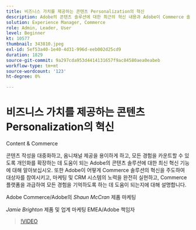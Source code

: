 ```yaml
---
title: 비즈니스 가치를 제공하는 콘텐츠 Personalization의 혁신
description: Adobe의 콘텐츠 솔루션에 대한 최근의 혁신 내용과 Adobe이 Commerce 솔루션의 혁신을 이끄는 방법에 대해 알아보십시오
solution: Experience Manager, Commerce
role: Admin, Leader, User
level: Beginner
kt: 10577
thumbnail: 343810.jpeg
exl-id: 5ef53a40-1e40-4d31-996d-eeb002d25cd9
duration: 1829
source-git-commit: 9a297cda953d4414131657f9ac84580aea0eabeb
workflow-type: tm+mt
source-wordcount: '123'
ht-degree: 0%

---
```


# 비즈니스 가치를 제공하는 콘텐츠 Personalization의 혁신

Content &amp; Commerce

콘텐츠 작성을 대중화하고, 옴니채널 제공을 용이하게 하고, 모든 경험을 카운트할 수 있도록 개인화를 확장하는 데 도움이 되는 Adobe의 콘텐츠 솔루션에 대한 최신 혁신 기능에 대해 알아보십시오.  또한 Adobe이 어떻게 Commerce 솔루션의 혁신을 주도하여 대상자를 참여시키고, 마케팅 및 CRM 시스템의 노력을 완전히 실현하고, Commerce 플랫폼을 과급하여 모든 경험을 기억하도록 하는 데 도움이 되는지에 대해 설명합니다.

Adobe Commerce/Adobe의 *Shaun McCran* 제품 마케팅

*Jamie Brighton* 제품 및 업계 마케팅 EMEA/Adobe 책임자

>[!VIDEO](https://video.tv.adobe.com/v/343810/?quality=12&learn=on)
